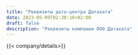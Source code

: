 ```yaml
---
title: "Реквизиты дата-центра Датахата"
date: 2023-05-09T02:30:16+02:00
draft: false
description: "Реквизиты компании ООО Датахата"
---
```


{{< company/details>}}




